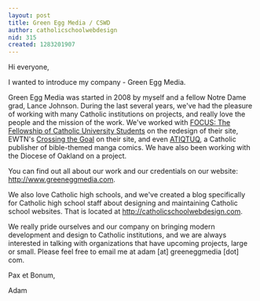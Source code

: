 ```yaml
---
layout: post
title: Green Egg Media / CSWD
author: catholicschoolwebdesign
nid: 315
created: 1283201907
---
```

<p>Hi everyone,</p>
<p>I wanted to introduce my company - Green Egg Media.</p>
<p>Green Egg Media was started in 2008 by myself and a fellow Notre Dame grad, Lance Johnson. During the last several years, we&#39;ve had the pleasure of working with many Catholic institutions on projects, and really love the people and the mission of the work. We&#39;ve worked with <a href="http://www.focusonline.org">FOCUS: The Fellowship of Catholic University Students</a> on the redesign of their site, EWTN&#39;s <a href="http://www.crossingthegoal.com/">Crossing the Goal</a> on their site, and even <a href="http://www.atiqtuq.com/">ATIQTUQ</a>, a Catholic publisher of bible-themed manga comics. We have also been working with the Diocese of Oakland on a project.</p>
<p>You can find out all about our work and our credentials on our website: <a href="http://www.greeneggmedia.com">http://www.greeneggmedia.com</a>.</p>
<p>We also love Catholic high schools, and we&#39;ve created a blog specifically for Catholic high school staff about designing and maintaining Catholic school websites. That is located at&nbsp;<a href="http://catholicschoolwebdesign.com">http://catholicschoolwebdesign.com</a>.</p>
<p>We really pride ourselves and our company on bringing modern development and design to Catholic institutions, and we are always interested in talking with organizations that have upcoming projects, large or small. Please feel free to email me at adam [at] greeneggmedia [dot] com.</p>
<p>Pax et Bonum,</p>
<p>Adam</p>
